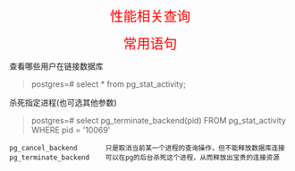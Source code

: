 <font color=#FF0000 size=5> <p align="center">性能相关查询</p></font>



<font color=#FF0000 size=5> <p align="center">常用语句</p></font>

查看哪些用户在链接数据库
>postgres=# select * from pg_stat_activity;

杀死指定进程(也可选其他参数)
>postgres=# select pg_terminate_backend(pid) FROM pg_stat_activity WHERE pid = '10069'
```
pg_cancel_backend       只是取消当前某一个进程的查询操作，但不能释放数据库连接
pg_terminate_backend    可以在pg的后台杀死这个进程，从而释放出宝贵的连接资源
```
